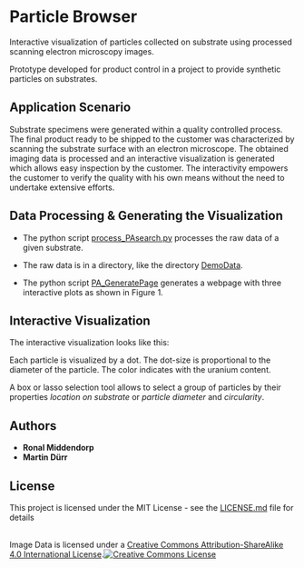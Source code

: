 # Particle Browser
Interactive visualization of particles collected on substrate using processed scanning electron microscopy images.


Prototype developed for product control in a project to provide synthetic particles on substrates.

## Application Scenario

Substrate specimens were generated within a quality controlled process. The final product ready to be shipped to the customer was characterized by scanning the substrate surface with an electron microscope. The obtained imaging data is processed and an interactive visualization is generated which allows easy inspection by the customer. The interactivity empowers the customer to verify the quality with his own means without the need to undertake extensive efforts.

## Data Processing & Generating the Visualization

* The python script [process_PAsearch.py](process_PAsearch.py) processes the raw data of a given substrate.

* The raw data is in a directory, like the directory [DemoData](/DemoData).

* The python script [PA_GeneratePage](PA_GeneratePage.py) generates a webpage with three interactive plots as shown in Figure 1.

## Interactive Visualization

The interactive visualization looks like this:

Each particle is visualized by a dot. The dot-size is proportional to the
diameter of the particle. The color indicates with the uranium content.

A box or lasso selection tool allows to select a group of particles by their properties *location on substrate* or *particle diameter* and *circularity*.


## Authors

* **Ronal Middendorp**
* **Martin Dürr**

## License

This project is licensed under the MIT License - see the [LICENSE.md](LICENSE.md) file for details


<br />Image Data is licensed under a <a rel="license"
href="http://creativecommons.org/licenses/by-sa/4.0/">Creative Commons Attribution-ShareAlike 4.0 International License</a>.<a rel="license" href="http://creativecommons.org/licenses/by-sa/4.0/"><img
alt="Creative Commons License" style="border-width:0"
src="https://i.creativecommons.org/l/by-sa/4.0/88x31.png" /></a>
